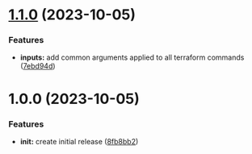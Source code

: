 # [1.1.0](https://github.com/infinite-automations/terraform-all-in-one/compare/v1.0.0...v1.1.0) (2023-10-05)

### Features

* **inputs:** add common arguments applied to all terraform commands ([7ebd94d](https://github.com/infinite-automations/terraform-all-in-one/commit/7ebd94d05771415b070f82dc6ac4ecdad76539a9))

# 1.0.0 (2023-10-05)

### Features

* **init:** create initial release ([8fb8bb2](https://github.com/infinite-automations/terraform-all-in-one/commit/8fb8bb256b8bf8560e639ca394ac1d3edc6fdb1f))
